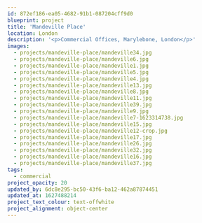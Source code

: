 ```yaml
---
id: 872ef186-ea05-4682-91b1-087204cff9d0
blueprint: project
title: 'Mandeville Place'
location: London
description: '<p>Commercial Offices, Marylebone, London</p>'
images:
  - projects/mandeville-place/mandeville34.jpg
  - projects/mandeville-place/mandeville6.jpg
  - projects/mandeville-place/mandeville1.jpg
  - projects/mandeville-place/mandeville5.jpg
  - projects/mandeville-place/mandeville4.jpg
  - projects/mandeville-place/mandeville13.jpg
  - projects/mandeville-place/mandeville8.jpg
  - projects/mandeville-place/mandeville11.jpg
  - projects/mandeville-place/mandeville39.jpg
  - projects/mandeville-place/mandeville9.jpg
  - projects/mandeville-place/mandeville7-1623314738.jpg
  - projects/mandeville-place/mandeville15.jpg
  - projects/mandeville-place/mandeville12-crop.jpg
  - projects/mandeville-place/mandeville17.jpg
  - projects/mandeville-place/mandeville26.jpg
  - projects/mandeville-place/mandeville32.jpg
  - projects/mandeville-place/mandeville16.jpg
  - projects/mandeville-place/mandeville37.jpg
tags:
  - commercial
project_opacity: 20
updated_by: 6dc8e295-bc50-43f6-ba12-462a87874451
updated_at: 1627488214
project_text_colour: text-offwhite
project_alignment: object-center
---
```

